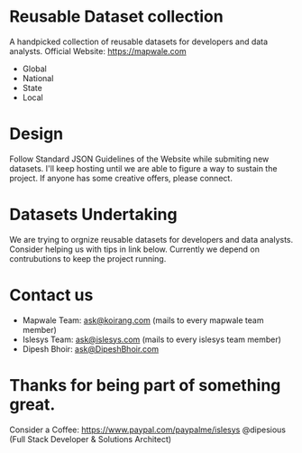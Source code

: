 # Reusable Dataset collection
A handpicked collection of reusable datasets for developers and data analysts.
Official Website: https://mapwale.com

- Global
- National
- State
- Local

# Design
Follow Standard JSON Guidelines of the Website while submiting new datasets.
I'll keep hosting until we are able to figure a way to sustain the project.
If anyone has some creative offers, please connect.

# Datasets Undertaking
We are trying to orgnize reusable datasets for developers and data analysts.
Consider helping us with tips in link below.
Currently we depend on contrubutions to keep the project running.

# Contact us
- Mapwale Team: ask@koirang.com (mails to every mapwale team member)
- Islesys Team: ask@islesys.com (mails to every islesys team member)
- Dipesh Bhoir: ask@DipeshBhoir.com

# Thanks for being part of something great.
Consider a Coffee: https://www.paypal.com/paypalme/islesys
@dipesious (Full Stack Developer & Solutions Architect)
